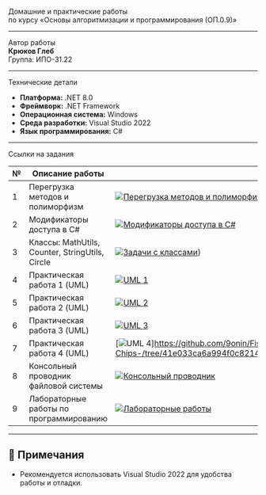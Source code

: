 Домашние и практические работы  
по курсу «Основы алгоритмизации и программирования (ОП.0.9)»

---

Автор работы  
**Крюков Глеб**  
Группа: ИПО-31.22

---

Технические детали  
- **Платформа:** .NET 8.0  
- **Фреймворк:** .NET Framework  
- **Операционная система:** Windows  
- **Среда разработки:** Visual Studio 2022  
- **Язык программирования:** C#

---

Ссылки на задания  

| № | Описание работы                               | Ссылка                                                                                                            |
|---|-----------------------------------------------|------------------------------------------------------------------------------------------------------------------|
| 1 | Перегрузка методов и полиморфизм              | [![Перегрузка методов и полиморфизм](https://img.shields.io/badge/📚_Перегрузка_и_полиморфизм-6A5ACD?style=for-the-badge&logo=book&logoColor=white)](https://github.com/troB00/RibaLabs/tree/main/Ribalabs--main/Линейное%20Программирование/Использование%20модификаторов%20доступа%20в%20C%23) |
| 2 | Модификаторы доступа в C#                      | [![Модификаторы доступа в C#](https://img.shields.io/badge/📘_Модификаторы_доступа_в_C%23-4285F4?style=for-the-badge&logo=book&logoColor=white)](https://github.com/troB00/RibaLabs/tree/main/Ribalabs--main/Линейное%20Программирование/Использование%20модификаторов%20доступа%20в%20C%23) |
| 3 | Классы: MathUtils, Counter, StringUtils, Circle | [![Задачи с классами](https://img.shields.io/badge/📚_Задачи_с_классами-6A5ACD?style=for-the-badge&logo=bookstack&logoColor=white)](https://github.com/troB00/3-Practise)) |
| 4 | Практическая работа 1 (UML)                   | [![UML 1](https://img.shields.io/badge/📘_UML_1-6A5ACD?style=for-the-badge&logo=bookstack)](https://github.com/9onin/Fish-and-Chips-/tree/41e033ca6a994f0c8214ce194c6968a4f2beb0d3/Labs%20Fish%20and%20chips/%D0%9E%D0%9E%D0%9F) |
| 5 | Практическая работа 2 (UML)                   | [![UML 2](https://img.shields.io/badge/📘_UML_2-3F51B5?style=for-the-badge&logo=bookstack)](https://github.com/9onin/Fish-and-Chips-/tree/41e033ca6a994f0c8214ce194c6968a4f2beb0d3/Labs%20Fish%20and%20chips/%D0%9E%D0%9E%D0%9F) |
| 6 | Практическая работа 3 (UML)                   | [![UML 3](https://img.shields.io/badge/📘_UML_3-9C27B0?style=for-the-badge&logo=bookstack)](https://github.com/9onin/Fish-and-Chips-/tree/41e033ca6a994f0c8214ce194c6968a4f2beb0d3/Labs%20Fish%20and%20chips/%D0%9E%D0%9E%D0%9F) |
| 7 | Практическая работа 4 (UML)                   | [![UML 4](https://img.shields.io/badge/📘_UML_4-FF9800?style=for-the-badge&logo=bookstack)]https://github.com/9onin/Fish-and-Chips-/tree/41e033ca6a994f0c8214ce194c6968a4f2beb0d3/Labs%20Fish%20and%20chips/%D0%9E%D0%9E%D0%9F) |
| 8 | Консольный проводник файловой системы         | [![Консольный проводник](https://img.shields.io/badge/📚_Консольный_проводник-6A5ACD?style=for-the-badge&logo=bookstack&logoColor=white)](https://github.com/9onin/Fish-and-Chips-/tree/41e033ca6a994f0c8214ce194c6968a4f2beb0d3/Labs%20Fish%20and%20chips/%D0%9E%D0%9E%D0%9F/Creating%20a%20simple%20file%20Explorer) |
| 9 | Лабораторные работы по программированию       | [![Лабораторные работы](https://img.shields.io/badge/📘_Лабораторные_работы-6A5ACD?style=for-the-badge&logo=bookstack&logoColor=white)](https://github.com/9onin/Fish-and-Chips-/tree/41e033ca6a994f0c8214ce194c6968a4f2beb0d3/Labs%20Fish%20and%20chips) |

---

## 📝 Примечания

- Рекомендуется использовать Visual Studio 2022 для удобства работы и отладки.  
